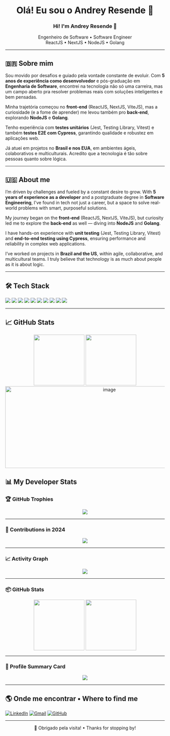 <h1 align="center">Olá! Eu sou o Andrey Resende 👋</h1>
<h3 align="center">Hi! I'm Andrey Resende 👋</h3>

<p align="center">
  Engenheiro de Software • Software Engineer <br/>
  ReactJS • NextJS • NodeJS • Golang
</p>

---

## 🇧🇷 Sobre mim

Sou movido por desafios e guiado pela vontade constante de evoluir. Com **5 anos de experiência como desenvolvedor** e pós-graduação em **Engenharia de Software**, encontrei na tecnologia não só uma carreira, mas um campo aberto pra resolver problemas reais com soluções inteligentes e bem pensadas.

Minha trajetória começou no **front-end** (ReactJS, NextJS, ViteJS), mas a curiosidade (e a fome de aprender) me levou também pro **back-end**, explorando **NodeJS** e **Golang**.

Tenho experiência com **testes unitários** (Jest, Testing Library, Vitest) e também **testes E2E com Cypress**, garantindo qualidade e robustez em aplicações web.

Já atuei em projetos no **Brasil e nos EUA**, em ambientes ágeis, colaborativos e multiculturais. Acredito que a tecnologia é tão sobre pessoas quanto sobre lógica.

---

## 🇺🇸 About me

I’m driven by challenges and fueled by a constant desire to grow. With **5 years of experience as a developer** and a postgraduate degree in **Software Engineering**, I’ve found in tech not just a career, but a space to solve real-world problems with smart, purposeful solutions.

My journey began on the **front-end** (ReactJS, NextJS, ViteJS), but curiosity led me to explore the **back-end** as well — diving into **NodeJS** and **Golang**.

I have hands-on experience with **unit testing** (Jest, Testing Library, Vitest) and **end-to-end testing using Cypress**, ensuring performance and reliability in complex web applications.

I’ve worked on projects in **Brazil and the US**, within agile, collaborative, and multicultural teams. I truly believe that technology is as much about people as it is about logic.

---

## 🛠️ Tech Stack

<div>
  <img src="https://img.shields.io/badge/React-20232A?style=flat&logo=react&logoColor=61DAFB" />
  <img src="https://img.shields.io/badge/Next.js-000000?style=flat&logo=nextdotjs&logoColor=white" />
  <img src="https://img.shields.io/badge/Vite-646CFF?style=flat&logo=vite&logoColor=white" />
  <img src="https://img.shields.io/badge/Node.js-339933?style=flat&logo=nodedotjs&logoColor=white" />
  <img src="https://img.shields.io/badge/Golang-00ADD8?style=flat&logo=go&logoColor=white" />
  <img src="https://img.shields.io/badge/TypeScript-3178C6?style=flat&logo=typescript&logoColor=white" />
  <img src="https://img.shields.io/badge/JavaScript-F7DF1E?style=flat&logo=javascript&logoColor=black" />
  <img src="https://img.shields.io/badge/Cypress-17202C?style=flat&logo=cypress&logoColor=white" />
  <img src="https://img.shields.io/badge/Jest-C21325?style=flat&logo=jest&logoColor=white" />
  <img src="https://img.shields.io/badge/Git-F05032?style=flat&logo=git&logoColor=white" />
</div>

---

## 📈 GitHub Stats

<div align="center">
  <img height="160em" src="https://github-readme-stats.vercel.app/api?username=ResendeAndrey&show_icons=true&theme=tokyonight" />
  <img height="160em" src="https://github-readme-stats.vercel.app/api/top-langs/?username=ResendeAndrey&layout=compact&theme=tokyonight" />
  <img width="642" height="258" alt="image" src="https://github.com/user-attachments/assets/59b98551-5894-4d5f-bf9f-e0c5938661ad" />
</div>

## 📊 My Developer Stats

### 🏆 GitHub Trophies
<div align="center">
  <img src="https://github-profile-trophy.vercel.app/?username=ResendeAndrey&theme=tokyonight&margin-w=10&no-frame=true" />
</div>

---

### 📆 Contributions in 2024
<div align="center">
  <img src="https://github-contributions.vercel.app/api?username=ResendeAndrey&from=2024-01-01&to=2024-12-31&color=blue" />
</div>

---

### 📈 Activity Graph
<div align="center">
  <img src="https://github-readme-activity-graph.vercel.app/graph?username=ResendeAndrey&theme=tokyo-night" />
</div>

---

### 📦 GitHub Stats
<div align="center">
  <img height="160em" src="https://github-readme-stats.vercel.app/api?username=ResendeAndrey&show_icons=true&theme=tokyonight" />
  <img height="160em" src="https://github-readme-stats.vercel.app/api/top-langs/?username=ResendeAndrey&layout=compact&theme=tokyonight" />
</div>

---

### 🧩 Profile Summary Card
<div align="center">
  <img src="https://github-profile-summary-cards.vercel.app/api/cards/profile-details?username=ResendeAndrey&theme=tokyonight" />
</div>




---

## 🌎 Onde me encontrar • Where to find me

[![LinkedIn](https://img.shields.io/badge/-LinkedIn-blue?style=flat-square&logo=linkedin&logoColor=white)](https://www.linkedin.com/in/seu-usuario/)
[![Gmail](https://img.shields.io/badge/-resende.andrey@gmail.com-red?style=flat-square&logo=gmail&logoColor=white)](mailto:resende.andrey@gmail.com)
[![GitHub](https://img.shields.io/badge/-GitHub-181717?style=flat-square&logo=github&logoColor=white)](https://github.com/ResendeAndrey)

---

<p align="center">🚀 Obrigado pela visita! • Thanks for stopping by!</p>
